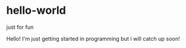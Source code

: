# hello-world
just for fun

Hello!
I'm just getting started in programming but i will catch up soon!
